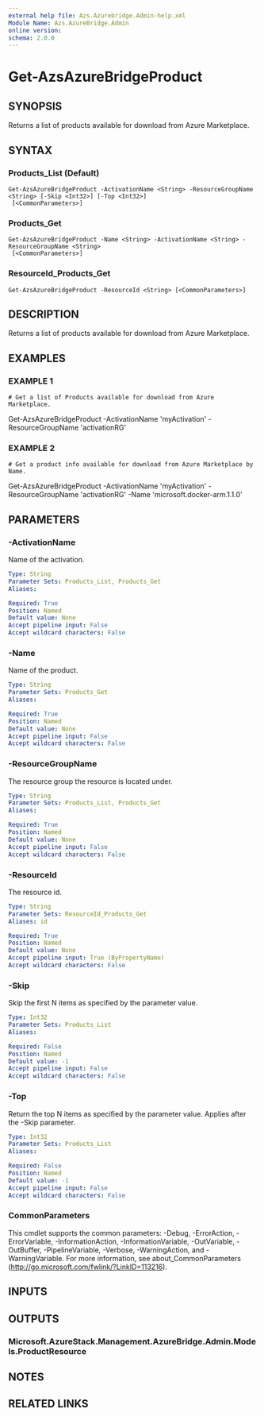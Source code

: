 ```yaml
---
external help file: Azs.Azurebridge.Admin-help.xml
Module Name: Azs.AzureBridge.Admin
online version:
schema: 2.0.0
---
```


# Get-AzsAzureBridgeProduct

## SYNOPSIS
Returns a list of products available for download from Azure Marketplace.

## SYNTAX

### Products_List (Default)
```
Get-AzsAzureBridgeProduct -ActivationName <String> -ResourceGroupName <String> [-Skip <Int32>] [-Top <Int32>]
 [<CommonParameters>]
```

### Products_Get
```
Get-AzsAzureBridgeProduct -Name <String> -ActivationName <String> -ResourceGroupName <String>
 [<CommonParameters>]
```

### ResourceId_Products_Get
```
Get-AzsAzureBridgeProduct -ResourceId <String> [<CommonParameters>]
```

## DESCRIPTION
Returns a list of products available for download from Azure Marketplace.

## EXAMPLES

### EXAMPLE 1
```
# Get a list of Products available for download from Azure Marketplace.
```

Get-AzsAzureBridgeProduct -ActivationName 'myActivation' -ResourceGroupName 'activationRG'

### EXAMPLE 2
```
# Get a product info available for download from Azure Marketplace by Name.
```

Get-AzsAzureBridgeProduct -ActivationName 'myActivation' -ResourceGroupName 'activationRG' -Name 'microsoft.docker-arm.1.1.0'

## PARAMETERS

### -ActivationName
Name of the activation.

```yaml
Type: String
Parameter Sets: Products_List, Products_Get
Aliases:

Required: True
Position: Named
Default value: None
Accept pipeline input: False
Accept wildcard characters: False
```

### -Name
Name of the product.

```yaml
Type: String
Parameter Sets: Products_Get
Aliases:

Required: True
Position: Named
Default value: None
Accept pipeline input: False
Accept wildcard characters: False
```

### -ResourceGroupName
The resource group the resource is located under.

```yaml
Type: String
Parameter Sets: Products_List, Products_Get
Aliases:

Required: True
Position: Named
Default value: None
Accept pipeline input: False
Accept wildcard characters: False
```

### -ResourceId
The resource id.

```yaml
Type: String
Parameter Sets: ResourceId_Products_Get
Aliases: id

Required: True
Position: Named
Default value: None
Accept pipeline input: True (ByPropertyName)
Accept wildcard characters: False
```

### -Skip
Skip the first N items as specified by the parameter value.

```yaml
Type: Int32
Parameter Sets: Products_List
Aliases:

Required: False
Position: Named
Default value: -1
Accept pipeline input: False
Accept wildcard characters: False
```

### -Top
Return the top N items as specified by the parameter value.
Applies after the -Skip parameter.

```yaml
Type: Int32
Parameter Sets: Products_List
Aliases:

Required: False
Position: Named
Default value: -1
Accept pipeline input: False
Accept wildcard characters: False
```

### CommonParameters
This cmdlet supports the common parameters: -Debug, -ErrorAction, -ErrorVariable, -InformationAction, -InformationVariable, -OutVariable, -OutBuffer, -PipelineVariable, -Verbose, -WarningAction, and -WarningVariable. For more information, see about_CommonParameters (http://go.microsoft.com/fwlink/?LinkID=113216).

## INPUTS

## OUTPUTS

### Microsoft.AzureStack.Management.AzureBridge.Admin.Models.ProductResource

## NOTES

## RELATED LINKS
